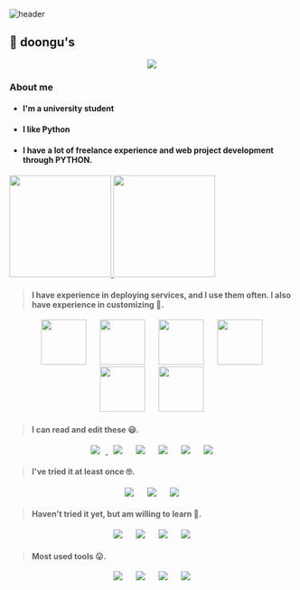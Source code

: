 
![header](https://capsule-render.vercel.app/api?type=Cylinder&color=5FC397&height=20&text=Become%20a%20Backend%20engineer&fontColor=ffffff&fontSize=45)


<h2>👋 doongu's</h2>
<p align="center"><a href="https://doongu.tistory.com/category/Home"><img src="http://img.shields.io/badge/Blog-655ced?style=for-the-badge&color=5FC397" style="height : auto; margin-left : 10px; margin-right : 10px;"/></a></p>

 

<h3>About me</h3>

- <h4>I'm a university student<h4>

- <h4>I like Python<h4>

- <h4>I have a lot of freelance experience and web project development through PYTHON.<h4>
 

<p>
    <a href="https://github.com/anuraghazra/github-readme-stats">
    <img height="180px" src="https://github-readme-stats.vercel.app/api?username=doongu&show_icons=true&theme=vue&bg_color=FFFFFF,FFFFFF,FFFFFF,FFFFFF,FFFFFF,FFFFFF,ccf7c9,ccf7c9,ccf7c9,ccf7c9&icon_color=FFFFFF&border_color=39de94" />
</a>
    <a href="https://github.com/anuraghazra/convoychat">
  <img  height="180px" src="https://github-readme-stats.vercel.app/api/top-langs/?username=doongu&layout=compact&title_color=4ABB88&border_color=39de94" />
        <a href="https://github.com/anuraghazra/convoychat">
    </a></p>
 
 

> <h4>I have experience in deploying services, and I use them often. I also have experience in customizing 🥰.</h4>

<p align="center">
 <img src="https://img.shields.io/badge/Python-3776AB?style=for-the-badge&logo=python&logoColor=white" style="height : auto; margin-left : 10px; margin-right : 10px;width:80px;"/>
<img src="https://img.shields.io/badge/Flask-000000?style=for-the-badge&logo=flask&logoColor=white" style="height : auto; margin-left : 10px; margin-right : 10px;width:80px;"/>
<img src="https://img.shields.io/badge/MySQL-00000F?style=for-the-badge&logo=mysql&logoColor=white" style="height : auto; margin-left : 10px; margin-right : 10px;width:80px;"/>
<img src="https://img.shields.io/badge/MariaDB-003545?style=for-the-badge&logo=mariadb&logoColor=white" style="height : auto; margin-left : 10px; margin-right : 10px;width:80px;"/>
<img src="https://img.shields.io/badge/Apache-D22128?style=for-the-badge&logo=Apache&logoColor=white" style="height : auto; margin-left : 10px; margin-right : 10px;width:80px;"/>
<img src="https://img.shields.io/badge/Amazon AWS-FF9900?style=for-the-badge&logo=amazonaws&logoColor=white" style="height : auto; margin-left : 10px; margin-right : 10px;width:80px;"/></p>



> <h4>I can read and edit these 😃.</h4>

<p align="center"><a href="https://doongu.tistory.com/category/Home">
 <img src="https://img.shields.io/badge/JavaScript-323330?style=for-the-badge&logo=javascript&logoColor=F7DF1E" style="height : auto; margin-left : 10px; margin-right : 10px;"/>
<img src="https://img.shields.io/badge/C-00599C?style=for-the-badge&logo=c&logoColor=white" style="height : auto; margin-left : 10px; margin-right : 10px;"/></a>
<img src="https://img.shields.io/badge/C%2B%2B-00599C?style=for-the-badge&logo=c%2B%2B&logoColor=white" style="height : auto; margin-left : 10px; margin-right : 10px;"/>
<img src="https://img.shields.io/badge/Django-092E20?style=for-the-badge&logo=django&logoColor=green" style="height : auto; margin-left : 10px; margin-right : 10px;"/>
<img src="https://img.shields.io/badge/MongoDB-4EA94B?style=for-the-badge&logo=mongodb&logoColor=white" style="height : auto; margin-left : 10px; margin-right : 10px;"/>
<img src="https://img.shields.io/badge/Nginx-009639?style=for-the-badge&logo=nginx&logoColor=white" style="height : auto; margin-left : 10px; margin-right : 10px;"/></p>



> <h4>I've tried it at least once 🙄.</h4>

<p align="center"><img src="https://img.shields.io/badge/Java-ED8B00?style=for-the-badge&logo=java&logoColor=white" style="height : auto; margin-left : 10px; margin-right : 10px;"/>
<img src="https://img.shields.io/badge/Node.js-339933?style=for-the-badge&logo=nodedotjs&logoColor=white" style="height : auto; margin-left : 10px; margin-right : 10px;"/>
<img src="	https://img.shields.io/badge/Docker-2CA5E0?style=for-the-badge&logo=docker&logoColor=white" style="height : auto; margin-left : 10px; margin-right : 10px;"/>
</p>



> <h4>Haven't tried it yet, but am willing to learn 🤔.</h4>
 
 
<p align="center"><img src="https://img.shields.io/badge/fastapi-109989?style=for-the-badge&logo=FASTAPI&logoColor=white" style="height : auto; margin-left : 10px; margin-right : 10px;"/>
 <img src="https://img.shields.io/badge/Spring-6DB33F?style=for-the-badge&logo=spring&logoColor=white" style="height : auto; margin-left : 10px; margin-right : 10px;"/>
 <img src="https://img.shields.io/badge/redis-CC0000.svg?&style=for-the-badge&logo=redis&logoColor=white" style="height : auto; margin-left : 10px; margin-right : 10px;"/>
 <img src="https://img.shields.io/badge/GraphQl-E10098?style=for-the-badge&logo=graphql&logoColor=white" style="height : auto; margin-left : 10px; margin-right : 10px;"/></p>


> <h4> Most used tools 😛. </h4>

<p align="center"><img src="https://img.shields.io/badge/Visual_Studio_Code-0078D4?style=for-the-badge&logo=visual%20studio%20code&logoColor=white" style="height : auto; margin-left : 10px; margin-right : 10px;"/>
<img src="https://img.shields.io/badge/Colab-F9AB00?style=for-the-badge&logo=googlecolab&color=525252" style="height : auto; margin-left : 10px; margin-right : 10px;width"/>
<img src="https://img.shields.io/badge/Notion-000000?style=for-the-badge&logo=notion&logoColor=white" style="height : auto; margin-left : 10px; margin-right : 10px;width"/>
<img src="https://img.shields.io/badge/Postman-FF6C37?style=for-the-badge&logo=Postman&logoColor=white" style="height : auto; margin-left : 10px; margin-right : 10px;"/></p>


